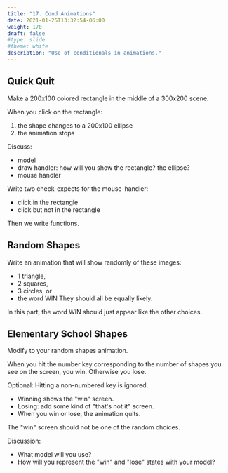 ```yaml
---
title: "17. Cond Animations"
date: 2021-01-25T13:32:54-06:00
weight: 170
draft: false
#type: slide
#theme: white
description: "Use of conditionals in animations."
---
```


## Quick Quit

Make a 200x100 colored rectangle in the middle of a 300x200 scene.

When you click on the rectangle:
1) the shape changes to a 200x100 ellipse
2) the animation stops 

Discuss:
* model
* draw handler: how will you show the rectangle? the ellipse?
* mouse handler

Write two check-expects for the mouse-handler:
* click in the rectangle
* click but not in the rectangle

Then we write functions.

## Random Shapes

Write an animation that will show randomly of these images:
* 1 triangle,
* 2 squares,
* 3 circles, or
* the word WIN
They should all be equally likely.

In this part, the word WIN should just appear like the other choices.


## Elementary School Shapes
Modify to your random shapes animation.

When you hit the number key corresponding to the number of shapes you
see on the screen, you win.  Otherwise you lose.

Optional: Hitting a non-numbered key is ignored.

* Winning shows the "win" screen.
* Losing: add some kind of "that's not it" screen.
* When you win or lose, the animation quits.

The "win" screen should not be one of the random choices.

Discussion:
* What model will you use?
* How will you represent the "win" and "lose" states with your model?


